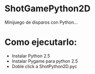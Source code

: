 ShotGamePython2D
================

Minijuego de disparos con Python...

Como ejecutarlo:
================

* Instalar Python 2.5
* Instalar Pygame para python 2.5
* Doble click a ShotPython2D.pyc 
